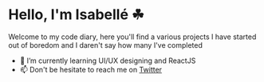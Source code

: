 <h1>Hello, I'm Isabellé ☘</h1>
Welcome to my code diary, here you'll find a various projects I have started out of boredom and I daren't say how many I've completed

- 🌱 I’m currently learning UI/UX designing and ReactJS
- 📫 Don't be hesitate to reach me on <a href="https://twitter.com/tokyogrohl">Twitter</a>
<!---
tokyogrohl/tokyogrohl is a ✨ special ✨ repository because its `README.md` (this file) appears on your GitHub profile.
You can click the Preview link to take a look at your changes.
--->
